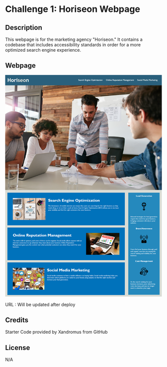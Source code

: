 # Challenge 1: Horiseon Webpage

## Description

This webpage is for the marketing agency "Horiseon."
It contains a codebase that includes accessibility standards 
in order for a more optimized search engine experience. 

## Webpage
![Horiseon Webpage Screenshot](Develop/assets/images/horiseon.png)

URL : Will be updated after deploy

## Credits
Starter Code provided by Xandromus from GitHub

## License 

N/A
